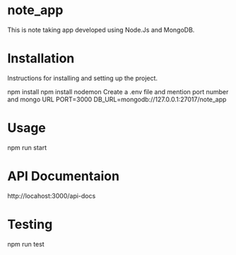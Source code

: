 # note_app
This is note taking app developed using Node.Js and MongoDB.

# Installation
Instructions for installing and setting up the project.

npm install
npm install nodemon
Create a .env file and mention port number and mongo URL
PORT=3000
DB_URL=mongodb://127.0.0.1:27017/note_app

# Usage
npm run start

# API Documentaion
http://locahost:3000/api-docs

# Testing
npm run test